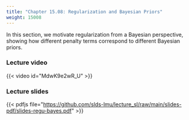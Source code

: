 ```yaml
---
title: "Chapter 15.08: Regularization and Bayesian Priors"
weight: 15008
---
```

In this section, we motivate regularization from a Bayesian perspective, showing how different penalty terms correspond to different Bayesian priors.

<!--more-->

### Lecture video

{{< video id="MdwK9e2wR_U" >}}

### Lecture slides

{{< pdfjs file="https://github.com/slds-lmu/lecture_sl/raw/main/slides-pdf/slides-regu-bayes.pdf" >}}
